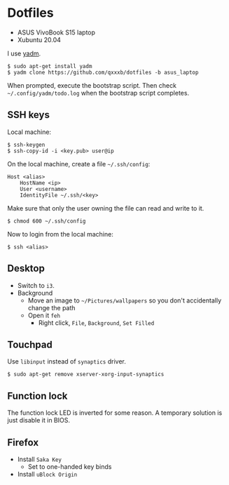 # Dotfiles

- ASUS VivoBook S15 laptop
- Xubuntu 20.04

I use [yadm](https://yadm.io/).

```
$ sudo apt-get install yadm
$ yadm clone https://github.com/qxxxb/dotfiles -b asus_laptop
```

When prompted, execute the bootstrap script.
Then check `~/.config/yadm/todo.log` when the bootstrap script completes.

## SSH keys

Local machine:
```
$ ssh-keygen
$ ssh-copy-id -i <key.pub> user@ip
```

On the local machine, create a file `~/.ssh/config`:
```sshconfig
Host <alias>
    HostName <ip>
    User <username>
    IdentityFile ~/.ssh/<key>
```

Make sure that only the user owning the file can read and write to it.
```
$ chmod 600 ~/.ssh/config
```

Now to login from the local machine:
```
$ ssh <alias>
```

## Desktop

- Switch to `i3`.
- Background
  - Move an image to `~/Pictures/wallpapers` so you don't accidentally change
    the path
  - Open it `feh`
      - Right click, `File`, `Background`, `Set Filled`

## Touchpad

Use `libinput` instead of `synaptics` driver.
```
$ sudo apt-get remove xserver-xorg-input-synaptics
```

## Function lock

The function lock LED is inverted for some reason. A temporary solution is just
disable it in BIOS.

## Firefox

- Install `Saka Key`
  - Set to one-handed key binds
- Install `uBlock Origin`
